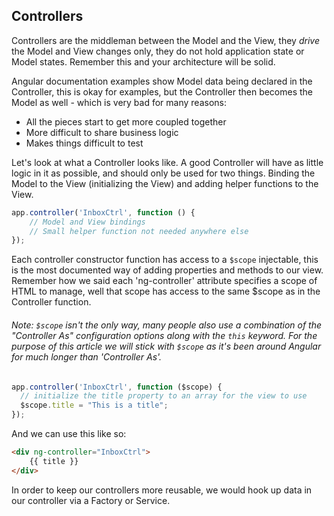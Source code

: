 ## Controllers

Controllers are the middleman between the Model and the View, they _drive_ the Model and View changes only, they do not hold application state or Model states. Remember this and your architecture will be solid.

Angular documentation examples show Model data being declared in the Controller, this is okay for examples, but the Controller then becomes the Model as well - which is very bad for many reasons:

* All the pieces start to get more coupled together
* More difficult to share business logic
* Makes things difficult to test

Let's look at what a Controller looks like. A good Controller will have as little logic in it as possible, and should only be used for two things.  Binding the Model to the View (initializing the View) and adding helper functions to the View.

```js
app.controller('InboxCtrl', function () {
    // Model and View bindings
    // Small helper function not needed anywhere else 
});
```

Each controller constructor function has access to a `$scope` injectable, this is the most documented way of adding properties and methods to our view.  Remember how we said each 'ng-controller' attribute specifies a scope of HTML to manage, well that scope has access to the same $scope as in the Controller function.

###### Note:  `$scope` isn't the only way, many people also use a combination of the "Controller As" configuration options along with the `this` keyword.  For the purpose of this article we will stick with `$scope` as it's been around Angular for much longer than 'Controller As'.

```js
app.controller('InboxCtrl', function ($scope) {
  // initialize the title property to an array for the view to use
  $scope.title = "This is a title";
});
```

And we can use this like so:

```html
<div ng-controller="InboxCtrl">
    {{ title }}
</div>
```

In order to keep our controllers more reusable, we would hook up data in our controller via a Factory or Service.